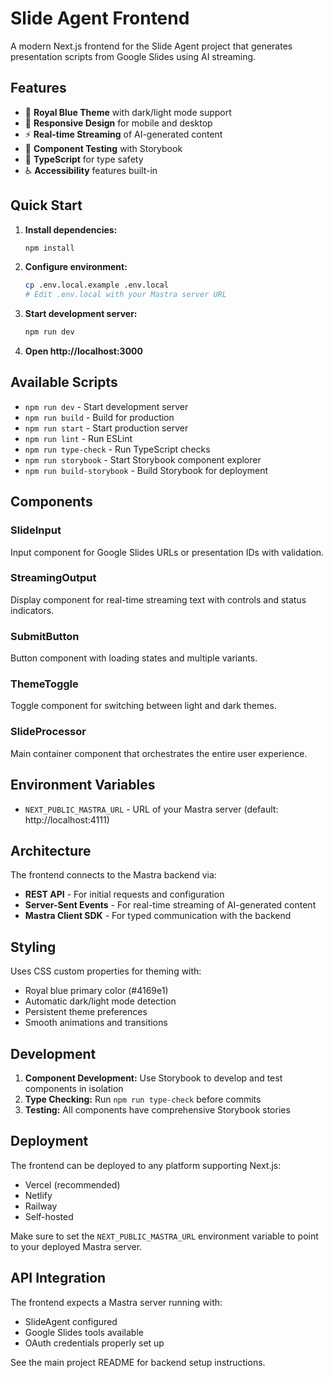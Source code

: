 # Slide Agent Frontend

A modern Next.js frontend for the Slide Agent project that generates presentation scripts from Google Slides using AI streaming.

## Features

- 🎨 **Royal Blue Theme** with dark/light mode support
- 📱 **Responsive Design** for mobile and desktop
- ⚡ **Real-time Streaming** of AI-generated content
- 🧪 **Component Testing** with Storybook
- 🎯 **TypeScript** for type safety
- ♿ **Accessibility** features built-in

## Quick Start

1. **Install dependencies:**
   ```bash
   npm install
   ```

2. **Configure environment:**
   ```bash
   cp .env.local.example .env.local
   # Edit .env.local with your Mastra server URL
   ```

3. **Start development server:**
   ```bash
   npm run dev
   ```

4. **Open http://localhost:3000**

## Available Scripts

- `npm run dev` - Start development server
- `npm run build` - Build for production
- `npm run start` - Start production server
- `npm run lint` - Run ESLint
- `npm run type-check` - Run TypeScript checks
- `npm run storybook` - Start Storybook component explorer
- `npm run build-storybook` - Build Storybook for deployment

## Components

### SlideInput
Input component for Google Slides URLs or presentation IDs with validation.

### StreamingOutput
Display component for real-time streaming text with controls and status indicators.

### SubmitButton
Button component with loading states and multiple variants.

### ThemeToggle
Toggle component for switching between light and dark themes.

### SlideProcessor
Main container component that orchestrates the entire user experience.

## Environment Variables

- `NEXT_PUBLIC_MASTRA_URL` - URL of your Mastra server (default: http://localhost:4111)

## Architecture

The frontend connects to the Mastra backend via:

- **REST API** - For initial requests and configuration
- **Server-Sent Events** - For real-time streaming of AI-generated content
- **Mastra Client SDK** - For typed communication with the backend

## Styling

Uses CSS custom properties for theming with:
- Royal blue primary color (#4169e1)
- Automatic dark/light mode detection
- Persistent theme preferences
- Smooth animations and transitions

## Development

1. **Component Development:** Use Storybook to develop and test components in isolation
2. **Type Checking:** Run `npm run type-check` before commits
3. **Testing:** All components have comprehensive Storybook stories

## Deployment

The frontend can be deployed to any platform supporting Next.js:
- Vercel (recommended)
- Netlify
- Railway
- Self-hosted

Make sure to set the `NEXT_PUBLIC_MASTRA_URL` environment variable to point to your deployed Mastra server.

## API Integration

The frontend expects a Mastra server running with:
- SlideAgent configured
- Google Slides tools available
- OAuth credentials properly set up

See the main project README for backend setup instructions.